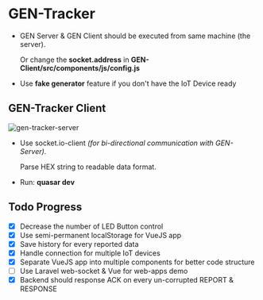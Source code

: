 # GEN-Tracker

- GEN Server & GEN Client should be executed from same machine (the server).

  Or change the **socket.address** in **GEN-Client/src/components/js/config.js**
- Use **fake generator** feature if you don't have the IoT Device ready

## GEN-Tracker Client

![gen-tracker-server](gen-tracker-2020-02-05_10.51.37.gif)

- Use socket.io-client *(for bi-directional communication with GEN-Server)*.

  Parse HEX string to readable data format.
- Run: **quasar dev**

## Todo Progress

- [x] Decrease the number of LED Button control
- [x] Use semi-permanent localStorage for VueJS app
- [x] Save history for every reported data
- [x] Handle connection for multiple IoT devices
- [x] Separate VueJS app into multiple components for better code structure
- [ ] Use Laravel web-socket & Vue for web-apps demo
- [x] Backend should response ACK on every un-corrupted REPORT & RESPONSE
